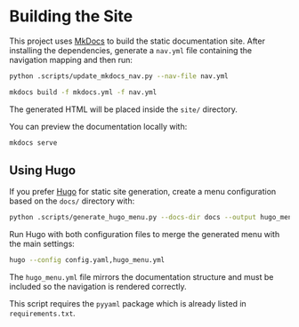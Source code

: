# Building the Site

This project uses [MkDocs](https://www.mkdocs.org/) to build the static documentation site. After installing the 
dependencies, generate a `nav.yml` file containing the navigation mapping and then run:

```bash
python .scripts/update_mkdocs_nav.py --nav-file nav.yml

mkdocs build -f mkdocs.yml -f nav.yml
```

The generated HTML will be placed inside the `site/` directory.

You can preview the documentation locally with:

```bash
mkdocs serve
```

## Using Hugo

If you prefer [Hugo](https://gohugo.io/) for static site generation, create a
menu configuration based on the `docs/` directory with:

```bash
python .scripts/generate_hugo_menu.py --docs-dir docs --output hugo_menu.yml
```

Run Hugo with both configuration files to merge the generated menu with the
main settings:

```bash
hugo --config config.yaml,hugo_menu.yml
```

The `hugo_menu.yml` file mirrors the documentation structure and must be
included so the navigation is rendered correctly.

This script requires the `pyyaml` package which is already listed in
`requirements.txt`.


